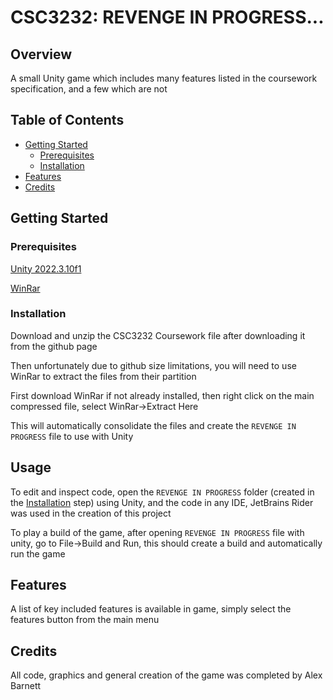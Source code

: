 # CSC3232: REVENGE IN PROGRESS...

## Overview

A small Unity game which includes many features listed in the coursework specification, and a few which are not

## Table of Contents

- [Getting Started](#Getting-started)
    - [Prerequisites](#Prerequisites)
    - [Installation](#Installation)
- [Features](#Features)
- [Credits](#Credits)

## Getting Started


### Prerequisites

[Unity 2022.3.10f1](https://unity.com/releases/editor/whats-new/2022.3.10)

[WinRar](https://www.win-rar.com/download.html?&L=0)

### Installation

Download and unzip the CSC3232 Coursework file after downloading it from the github page

Then unfortunately due to github size limitations, you will need to use WinRar to extract the files from their partition

First download WinRar if not already installed, then right click on the main compressed file, select WinRar->Extract Here

This will automatically consolidate the files and create the ```REVENGE IN PROGRESS``` file to use with Unity

## Usage


To edit and inspect code, open the ```REVENGE IN PROGRESS``` folder (created in the [Installation](#Installation) step) using Unity, and the code in any IDE, JetBrains Rider was used in the creation of this project

To play a build of the game, after opening ```REVENGE IN PROGRESS``` file with unity, go to File->Build and Run, this should create a build and automatically run the game

## Features

A list of key included features is available in game, simply select the features button from the main menu


## Credits

All code, graphics and general creation of the game was completed by Alex Barnett
